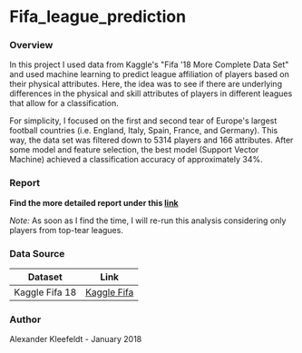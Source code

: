 # Fifa_league_prediction


### Overview

In this project I used data from Kaggle's "Fifa '18 More Complete Data Set" and used machine learning to predict league affiliation of players based on their physical attributes. Here, the idea was to see if there are underlying differences in the physical and skill attributes of players in different leagues that allow for a classification.

For simplicity, I focused on the first and second tear of Europe's largest football countries (i.e. England, Italy, Spain, France, and Germany). This way, the data set was filtered down to 5314 players and 166 attributes. After some model and feature selection, the best model (Support Vector Machine) achieved a classification accuracy of approximately 34%.

### Report

**Find the more detailed report under this [link](documents/Report.md)**


*Note:*  As soon as I find the time, I will re-run this analysis considering only players from top-tear leagues.

### Data Source

|Dataset|Link|
|---|---|
|Kaggle Fifa 18|[Kaggle Fifa](https://www.kaggle.com/kevinmh/fifa-18-more-complete-player-dataset/data)|

### Author

Alexander Kleefeldt - January 2018
